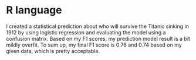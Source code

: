 # R language

I created a statistical prediction about who will survive the Titanic sinking in 1912 by using logistic regression and evaluating the model using a confusion matrix. Based on my F1 scores, my prediction model result is a bit mildly overfit. To sum up, my final F1 score is 0.76 and 0.74 based on my given data, which is pretty acceptable.
